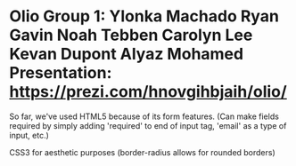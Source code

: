 Olio
Group 1:
Ylonka Machado
Ryan Gavin
Noah Tebben
Carolyn Lee
Kevan Dupont
Alyaz Mohamed
Presentation: https://prezi.com/hnovgihbjaih/olio/
====
So far, we've used HTML5 because of its form features. 
(Can make fields required by simply adding 'required' to end of input tag, 'email' as a type of input, etc.)

CSS3 for aesthetic purposes 
(border-radius allows for rounded borders)


